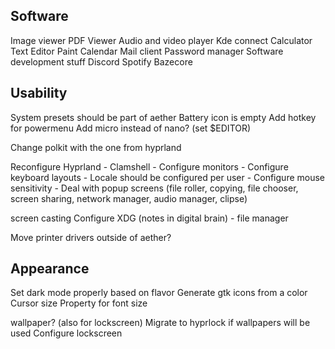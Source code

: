 ## Software
Image viewer
PDF Viewer
Audio and video player
Kde connect
Calculator
Text Editor
Paint
Calendar
Mail client
Password manager
Software development stuff
Discord
Spotify
Bazecore


## Usability
System presets should be part of aether
Battery icon is empty
Add hotkey for powermenu
Add micro instead of nano? (set $EDITOR)

Change polkit with the one from hyprland

Reconfigure Hyprland
	- Clamshell
	- Configure monitors
	- Configure keyboard layouts
	- Locale should be configured per user
	- Configure mouse sensitivity
	- Deal with popup screens (file roller, copying, file chooser, screen sharing, network manager, audio manager, clipse)

screen casting
Configure XDG (notes in digital brain)
	- file manager

Move printer drivers outside of aether?


## Appearance
Set dark mode properly based on flavor
Generate gtk icons from a color
Cursor size
Property for font size

wallpaper? (also for lockscreen)
Migrate to hyprlock if wallpapers will be used
Configure lockscreen
